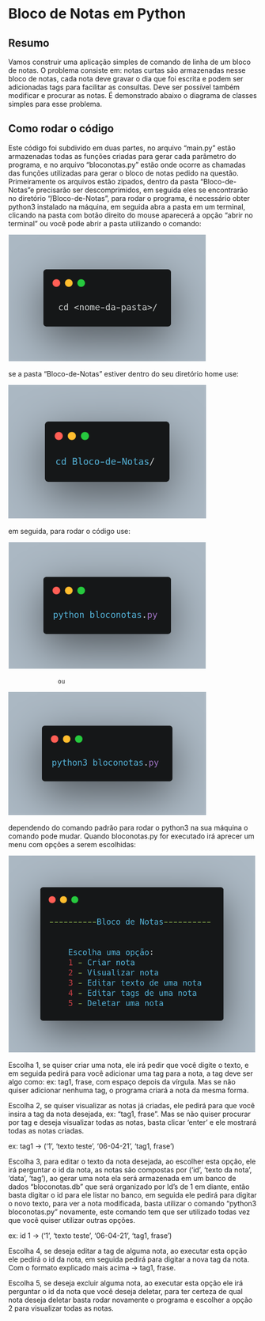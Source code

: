 # Bloco de Notas em Python

## Resumo

Vamos construir uma aplicação simples de comando de linha de um bloco de notas. O problema consiste em: notas curtas são armazenadas nesse bloco de notas, cada nota deve gravar o dia que foi escrita e podem ser adicionadas tags para facilitar as consultas. Deve ser possível também modificar e procurar as notas. É demonstrado abaixo o diagrama de classes simples para esse problema.




## Como rodar o código


Este código foi subdivido em duas partes, no arquivo “main.py” estão armazenadas todas as funções criadas para gerar cada parâmetro do programa, e no arquivo “bloconotas.py” estão onde ocorre as chamadas das funções utilizadas para gerar o bloco de notas pedido na questão. Primeiramente os arquivos estão zipados, dentro da pasta “Bloco-de-Notas”e precisarão ser descomprimidos, em seguida eles se encontrarão no diretório “/Bloco-de-Notas”, para rodar o programa, é necessário obter python3 instalado na máquina, em seguida abra a pasta em um terminal, clicando na pasta com botão direito do mouse aparecerá a opção “abrir no terminal” ou você pode abrir a pasta  utilizando o comando:


<img src="images/nomepasta.png" width="400">


se a pasta “Bloco-de-Notas” estiver dentro do seu diretório home use:


<img src="images/cd.png" width="400">


em seguida, para rodar o código use:


<img src="images/python.png" width="400">

                  ou 

<img src="images/python3.png" width="400">


dependendo do comando padrão para rodar o python3 na sua máquina o comando pode mudar. Quando bloconotas.py for executado irá aprecer um menu com opções a serem escolhidas:


<img src="images/bloconotas.png" width="500">


Escolha 1, se quiser criar uma nota, ele irá pedir que você digite o texto, e em seguida pedirá para você adicionar uma tag para a nota, a tag deve ser algo como: ex: tag1, frase, com espaço depois da vírgula. Mas se não quiser adicionar nenhuma tag, o programa criará a nota da mesma forma.


Escolha 2, se quiser visualizar as notas já criadas, ele pedirá para que você insira a tag da nota desejada, ex: “tag1, frase”. Mas se não quiser procurar por tag e deseja visualizar todas as notas, basta clicar ‘enter’ e ele mostrará todas as notas criadas.


ex: tag1 -> (‘1’, ‘texto teste’, ‘06-04-21’, ‘tag1, frase’)


Escolha 3, para editar o texto da nota desejada, ao escolher esta opção, ele irá perguntar o id da nota, as notas são compostas por (‘id’, ‘texto da nota’, ‘data’, ‘tag’), ao gerar uma nota ela será armazenada em um banco de dados “bloconotas.db” que será organizado por Id’s de 1 em diante, então basta digitar o id para ele listar no banco, em seguida ele pedirá para digitar o novo texto, para ver a nota modificada, basta utilizar o comando “python3 bloconotas.py” novamente, este comando tem que ser utilizado todas vez que você quiser utilizar outras opções.


ex: id 1 -> (‘1’, ‘texto teste’, ‘06-04-21’, ‘tag1, frase’)


Escolha 4, se deseja editar a tag de alguma nota, ao executar esta opção  ele pedirá o id da nota, em seguida pedirá para digitar a nova tag da nota. Com o formato explicado mais acima -> tag1, frase.


Escolha 5, se deseja excluir alguma nota, ao executar esta opção ele irá perguntar o id da nota que você deseja deletar, para ter certeza de qual nota deseja deletar basta rodar novamente o programa e escolher a opção 2 para visualizar todas as notas.